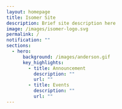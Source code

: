 ```yaml
---
layout: homepage
title: Isomer Site
description: Brief site description here
image: /images/isomer-logo.svg
permalink: /
notification: ""
sections:
  - hero:
      background: /images/anderson.gif
      key_highlights:
        - title: Announcement
          description: ""
          url: ""
        - title: Events
          description: ""
          url: ""
---
```

